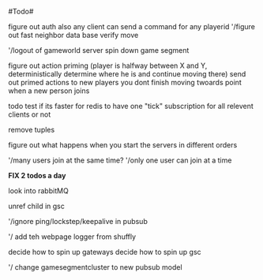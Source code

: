 #Todo#

figure out auth
    also any client can send a command for any playerid
'/figure out fast neighbor
data base
verify move

'/logout of gameworld server
    spin down game segment

figure out action priming (player is halfway between X and Y, deterministically determine where he is and continue moving there)
    send out primed actions to new players
        you dont finish moving twoards point when a new person joins

todo test if its faster for redis to have one "tick" subscription for all relevent clients or not

remove tuples

figure out what happens when you start the servers in different orders

'/many users join at the same time?
    '/only one user can join at a time

**FIX 2 todos a day**


look into rabbitMQ

unref child in gsc

'/ignore ping/lockstep/keepalive in pubsub

'/ add teh webpage logger from shuffly

decide how to spin up gateways
decide how to spin up gsc

'/ change gamesegmentcluster to new pubsub model

